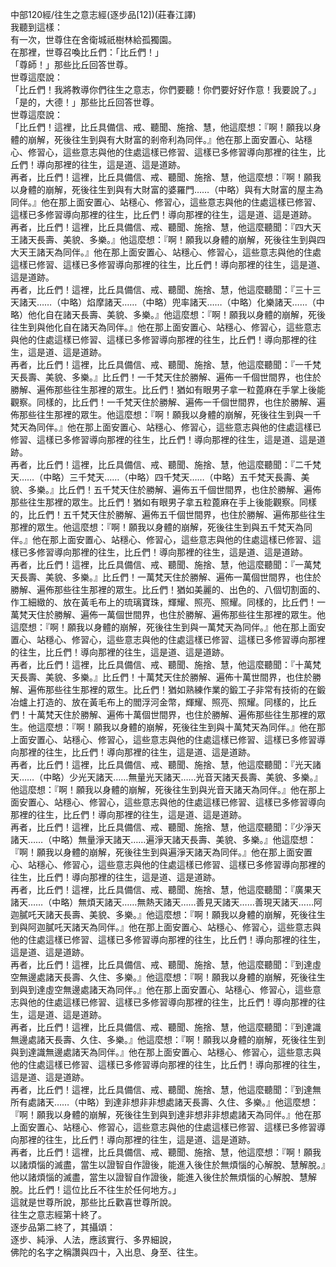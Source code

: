 中部120經/往生之意志經(逐步品[12])(莊春江譯)  
我聽到這樣：  
有一次，世尊住在舍衛城祇樹林給孤獨園。  
在那裡，世尊召喚比丘們：「比丘們！」  
「尊師！」那些比丘回答世尊。  
世尊這麼說：  
「比丘們！我將教導你們往生之意志，你們要聽！你們要好好作意！我要說了。」  
「是的，大德！」那些比丘回答世尊。  
世尊這麼說：  
「比丘們！這裡，比丘具備信、戒、聽聞、施捨、慧，他這麼想：『啊！願我以身體的崩解，死後往生到與有大財富的剎帝利為同伴。』他在那上面安置心、站穩心、修習心，這些意志與他的住處這樣已修習、這樣已多修習導向那裡的往生，比丘們！導向那裡的往生，這是道、這是道跡。  
再者，比丘們！這裡，比丘具備信、戒、聽聞、施捨、慧，他這麼想：『啊！願我以身體的崩解，死後往生到與有大財富的婆羅門……（中略）與有大財富的屋主為同伴。』他在那上面安置心、站穩心、修習心，這些意志與他的住處這樣已修習、這樣已多修習導向那裡的往生，比丘們！導向那裡的往生，這是道、這是道跡。  
再者，比丘們！這裡，比丘具備信、戒、聽聞、施捨、慧，他這麼聽聞：『四大天王諸天長壽、美貌、多樂。』他這麼想：『啊！願我以身體的崩解，死後往生到與四大天王諸天為同伴。』他在那上面安置心、站穩心、修習心，這些意志與他的住處這樣已修習、這樣已多修習導向那裡的往生，比丘們！導向那裡的往生，這是道、這是道跡。  
再者，比丘們！這裡，比丘具備信、戒、聽聞、施捨、慧，他這麼聽聞：『三十三天諸天……（中略）焰摩諸天……（中略）兜率諸天……（中略）化樂諸天……（中略）他化自在諸天長壽、美貌、多樂。』他這麼想：『啊！願我以身體的崩解，死後往生到與他化自在諸天為同伴。』他在那上面安置心、站穩心、修習心，這些意志與他的住處這樣已修習、這樣已多修習導向那裡的往生，比丘們！導向那裡的往生，這是道、這是道跡。  
再者，比丘們！這裡，比丘具備信、戒、聽聞、施捨、慧，他這麼聽聞：『一千梵天長壽、美貌、多樂。』比丘們！一千梵天住於勝解、遍佈一千個世間界，也住於勝解、遍佈那些往生那裡的眾生。比丘們！猶如有眼男子拿一粒蓖麻在手掌上後能觀察。同樣的，比丘們！一千梵天住於勝解、遍佈一千個世間界，也住於勝解、遍佈那些往生那裡的眾生。他這麼想：『啊！願我以身體的崩解，死後往生到與一千梵天為同伴。』他在那上面安置心、站穩心、修習心，這些意志與他的住處這樣已修習、這樣已多修習導向那裡的往生，比丘們！導向那裡的往生，這是道、這是道跡。  
再者，比丘們！這裡，比丘具備信、戒、聽聞、施捨、慧，他這麼聽聞：『二千梵天……（中略）三千梵天……（中略）四千梵天……（中略）五千梵天長壽、美貌、多樂。』比丘們！五千梵天住於勝解、遍佈五千個世間界，也住於勝解、遍佈那些往生那裡的眾生。比丘們！猶如有眼男子拿五粒蓖麻在手上後能觀察。同樣的，比丘們！五千梵天住於勝解、遍佈五千個世間界，也住於勝解、遍佈那些往生那裡的眾生。他這麼想：『啊！願我以身體的崩解，死後往生到與五千梵天為同伴。』他在那上面安置心、站穩心、修習心，這些意志與他的住處這樣已修習、這樣已多修習導向那裡的往生，比丘們！導向那裡的往生，這是道、這是道跡。  
再者，比丘們！這裡，比丘具備信、戒、聽聞、施捨、慧，他這麼聽聞：『一萬梵天長壽、美貌、多樂。』比丘們！一萬梵天住於勝解、遍佈一萬個世間界，也住於勝解、遍佈那些往生那裡的眾生。比丘們！猶如美麗的、出色的、八個切割面的、作工細緻的、放在黃毛布上的琉璃寶珠，輝耀、照亮、照耀。同樣的，比丘們！一萬梵天住於勝解、遍佈一萬個世間界，也住於勝解、遍佈那些往生那裡的眾生。他這麼想：『啊！願我以身體的崩解，死後往生到與一萬梵天為同伴。』他在那上面安置心、站穩心、修習心，這些意志與他的住處這樣已修習、這樣已多修習導向那裡的往生，比丘們！導向那裡的往生，這是道、這是道跡。  
再者，比丘們！這裡，比丘具備信、戒、聽聞、施捨、慧，他這麼聽聞：『十萬梵天長壽、美貌、多樂。』比丘們！十萬梵天住於勝解、遍佈十萬世間界，也住於勝解、遍佈那些往生那裡的眾生。比丘們！猶如熟練作業的鍛工子非常有技術的在鍛冶爐上打造的、放在黃毛布上的閻浮河金幣，輝耀、照亮、照耀。同樣的，比丘們！十萬梵天住於勝解、遍佈十萬個世間界，也住於勝解、遍佈那些往生那裡的眾生。他這麼想：『啊！願我以身體的崩解，死後往生到與十萬梵天為同伴。』他在那上面安置心、站穩心、修習心，這些意志與他的住處這樣已修習、這樣已多修習導向那裡的往生，比丘們！導向那裡的往生，這是道、這是道跡。  
再者，比丘們！這裡，比丘具備信、戒、聽聞、施捨、慧，他這麼聽聞：『光天諸天……（中略）少光天諸天……無量光天諸天……光音天諸天長壽、美貌、多樂。』他這麼想：『啊！願我以身體的崩解，死後往生到與光音天諸天為同伴。』他在那上面安置心、站穩心、修習心，這些意志與他的住處這樣已修習、這樣已多修習導向那裡的往生，比丘們！導向那裡的往生，這是道、這是道跡。  
再者，比丘們！這裡，比丘具備信、戒、聽聞、施捨、慧，他這麼聽聞：『少淨天諸天……（中略）無量淨天諸天……遍淨天諸天長壽、美貌、多樂。』他這麼想：『啊！願我以身體的崩解，死後往生到與遍淨天諸天為同伴。』他在那上面安置心、站穩心、修習心，這些意志與他的住處這樣已修習、這樣已多修習導向那裡的往生，比丘們！導向那裡的往生，這是道、這是道跡。  
再者，比丘們！這裡，比丘具備信、戒、聽聞、施捨、慧，他這麼聽聞：『廣果天諸天……（中略）無煩天諸天……無熱天諸天……善見天諸天……善現天諸天……阿迦膩吒天諸天長壽、美貌、多樂。』他這麼想：『啊！願我以身體的崩解，死後往生到與阿迦膩吒天諸天為同伴。』他在那上面安置心、站穩心、修習心，這些意志與他的住處這樣已修習、這樣已多修習導向那裡的往生，比丘們！導向那裡的往生，這是道、這是道跡。  
再者，比丘們！這裡，比丘具備信、戒、聽聞、施捨、慧，他這麼聽聞：『到達虛空無邊處諸天長壽、久住、多樂。』他這麼想：『啊！願我以身體的崩解，死後往生到與到達虛空無邊處諸天為同伴。』他在那上面安置心、站穩心、修習心，這些意志與他的住處這樣已修習、這樣已多修習導向那裡的往生，比丘們！導向那裡的往生，這是道、這是道跡。  
再者，比丘們！這裡，比丘具備信、戒、聽聞、施捨、慧，他這麼聽聞：『到達識無邊處諸天長壽、久住、多樂。』他這麼想：『啊！願我以身體的崩解，死後往生到與到達識無邊處諸天為同伴。』他在那上面安置心、站穩心、修習心，這些意志與他的住處這樣已修習、這樣已多修習導向那裡的往生，比丘們！導向那裡的往生，這是道、這是道跡。  
再者，比丘們！這裡，比丘具備信、戒、聽聞、施捨、慧，他這麼聽聞：『到達無所有處諸天……（中略）到達非想非非想處諸天長壽、久住、多樂。』他這麼想：『啊！願我以身體的崩解，死後往生到與到達非想非非想處諸天為同伴。』他在那上面安置心、站穩心、修習心，這些意志與他的住處這樣已修習、這樣已多修習導向那裡的往生，比丘們！導向那裡的往生，這是道、這是道跡。  
再者，比丘們！這裡，比丘具備信、戒、聽聞、施捨、慧，他這麼想：『啊！願我以諸煩惱的滅盡，當生以證智自作證後，能進入後住於無煩惱的心解脫、慧解脫。』他以諸煩惱的滅盡，當生以證智自作證後，能進入後住於無煩惱的心解脫、慧解脫。比丘們！這位比丘不往生於任何地方。」  
這就是世尊所說，那些比丘歡喜世尊所說。  
往生之意志經第十終了。  
逐步品第二終了，其攝頌：  
逐步、純淨、人法，應該實行、多界細說，  
佛陀的名字之稱讚與四十，入出息、身至、往生。  
  
  

